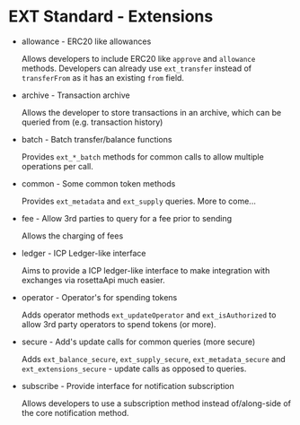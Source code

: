 # EXT Standard - Extensions
* allowance - ERC20 like allowances

   Allows developers to include ERC20 like `approve` and `allowance` methods. Developers can already use `ext_transfer` instead of `transferFrom` as it has an existing `from` field.

* archive - Transaction archive

   Allows the developer to store transactions in an archive, which can be queried from (e.g. transaction history)
   
* batch - Batch transfer/balance functions

   Provides `ext_*_batch` methods for common calls to allow multiple operations per call.
   
* common - Some common token methods

   Provides `ext_metadata` and `ext_supply` queries. More to come...
   
* fee - Allow 3rd parties to query for a fee prior to sending

   Allows the charging of fees
   
* ledger - ICP Ledger-like interface

   Aims to provide a ICP ledger-like interface to make integration with exchanges via rosettaApi much easier.
   
* operator - Operator's for spending tokens

   Adds operator methods `ext_updateOperator` and `ext_isAuthorized` to allow 3rd party operators to spend tokens (or more).
   
* secure - Add's update calls for common queries (more secure)

   Adds `ext_balance_secure`, `ext_supply_secure`, `ext_metadata_secure` and `ext_extensions_secure` - update calls as opposed to queries.
   
* subscribe - Provide interface for notification subscription

   Allows developers to use a subscription method instead of/along-side of the core notification method.
